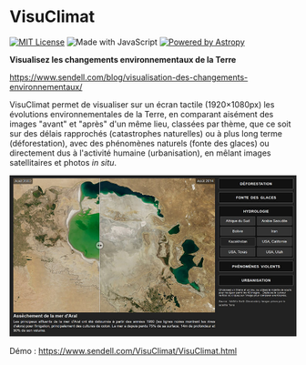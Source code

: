 # VisuClimat

[![MIT License](https://img.shields.io/badge/License-GPL-blue.svg)](./LICENSE.txt)
![Made with JavaScript](https://img.shields.io/badge/Made%20with-JavaScript-red.svg)
[![Powered by Astropy](http://img.shields.io/badge/Powered%20by-jQuery-orange.svg)](https://jquery.com)

**Visualisez les changements environnementaux de la Terre**

https://www.sendell.com/blog/visualisation-des-changements-environnementaux/

VisuClimat permet de visualiser sur un écran tactile (1920×1080px) les évolutions environnementales de la Terre, en comparant aisément des images "avant" et "après" d'un même lieu, classées par thème, que ce soit sur des délais rapprochés (catastrophes naturelles) ou à plus long terme (déforestation), avec des phénomènes naturels (fonte des glaces) ou directement dus à l'activité humaine (urbanisation), en mêlant images satellitaires et photos *in situ*.

![screenshot](VisuClimat.jpg)

Démo : https://www.sendell.com/VisuClimat/VisuClimat.html

